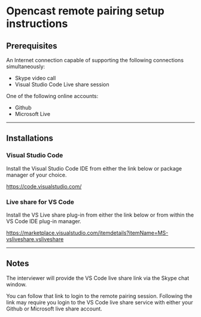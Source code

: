 # Opencast remote pairing setup instructions #

## Prerequisites ##
An Internet connection capable of supporting the following connections simultaneously:
  * Skype video call
  * Visual Studio Code Live share session
  
One of the following online accounts:
  * Github
  * Microsoft Live
  
---

## Installations ##

### Visual Studio Code ###

Install the Visual Studio Code IDE from either the link below or package manager of your choice.

https://code.visualstudio.com/


### Live share for VS Code ###

Install the VS Live share plug-in from either the link below or from within the VS Code IDE plug-in manager.  

https://marketplace.visualstudio.com/itemdetails?itemName=MS-vsliveshare.vsliveshare

---

## Notes ##

The interviewer will provide the VS Code live share link via the Skype chat window.

You can follow that link to login to the remote pairing session.
Following the link may require you login to the VS Code live share service with either
your Github or Microsoft live share account.
